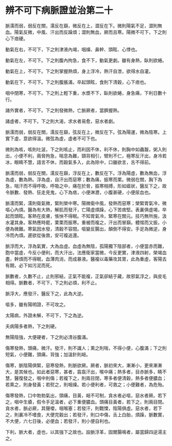 # 辨不可下病脈證並治第二十

脈濡而弱，弱反在關，濡反在巔，微反在上，澀反在下。微則陽氣不足，澀則無血。陽氣反微，中風、汗出而反躁煩；澀則無血，厥而且寒。陽微不可下，下之則心下痞硬。

動氣在右，不可下，下之則津液內竭，咽燥、鼻幹、頭眩、心悸也。

動氣在左，不可下。下之則腹內拘急，食不下，動氣更劇。雖有身熱，臥則欲蜷。

動氣在上，不可下。下之則掌握熱煩，身上浮冷，熱汗自泄，欲得水自灌。

動氣在下，不可下。下之則腹脹滿，卒起頭眩，食則下清穀，心下痞也。

咽中閉寒，不可下。下之則上輕下重，水漿不下，臥則欲蜷，身急痛，下利日數十行。

諸外實者，不可下。下之則發微熱，亡脈厥者，當臍握熱。

諸虛者，不可下。下之則大渴，求水者易愈，惡水者劇。

脈濡而弱，弱反在關，濡反在巔，弦反在上，微反在下。弦為陽運，微為陰寒。上實下虛，意欲得溫。微弦為虛，虛者不可下也。

微則為咳，咳則吐涎，下之則咳止，而利因不休，利不休，則胸中如蟲齧，粥入則出，小便不利，兩脅拘急，喘息為難，頸背相引，臂則不仁，極寒反汗出，身冷若冰，眼睛不慧，語言不休，而穀氣多入，此為除中，口雖欲言，舌不得前。

脈濡而弱，弱反在關，濡反在巔，浮反在上，數反在下。浮為陽虛，數為無血，浮為虛，數為熱。浮為虛，自汗出而惡寒；數為痛，振寒而栗。微弱在關，胸下為急，喘汗而不得呼吸，呼吸之中，痛在於脅，振寒相搏，形如瘧狀，醫反下之，故令脈數、發熱、狂走見鬼，心下為痞，小便淋瀝，小腹甚硬，小便尿血也。

脈濡而緊，濡則衛氣微，緊則榮中寒。陽微衛中風，發熱而惡寒；榮緊胃氣冷，微嘔心內煩。醫為有大熱，解肌而發汗，亡陽虛煩躁，心下苦痞堅。表裏俱虛竭，卒起而頭眩。客熱在皮膚，悵怏不得眠。不知胃氣冷，緊寒在關元。技巧無所施，汲水灌其身。客熱應時罷，栗栗而振寒。重被而複之，汗出而冒巔。體惕而又振，小便為微難。寒氣因水發，清穀不容間。嘔變反腸出，顛倒不得安。手足為微逆，身冷而內煩。遲欲從後救，安可複追還。

脈浮而大，浮為氣實，大為血虛。血虛為無陰，孤陽獨下陰部者，小便當赤而難，胞中當虛，今反小便利，而大汗出，法應衛家當微，今反更實，津液四射，榮竭血盡，幹煩而不得眠，血薄肉消，而成暴液。醫複以毒藥攻其胃，此為重虛，客陽去有期，必下如污泥而死。

脈數者，久數不止，止則邪結，正氣不能複，正氣卻結于藏，故邪氣浮之，與皮毛相得。脈數者，不可下，下之則必煩，利不止。

脈浮大，應發汗，醫反下之，此為大逆。

嘔多，雖有陽明證，不可攻之。

太陽病，外證未解，不可下，下之為逆。

夫病陽多者熱，下之則硬。

無陽陰強，大便硬者，下之則必清谷腹滿。

傷寒發熱，頭痛，微汗。發汗，則不識人；熏之則喘，不得小便，心腹滿；下之則短氣，小便難，頭痛，背強；加溫針則衄。

傷寒，脈陰陽俱緊，惡寒發熱，則脈欲厥。厥者，脈初來大，漸漸小，更來漸漸大，是其候也。如此者惡寒，甚者，翕翕汗出，喉中痛；熱多者，目赤脈多，睛不慧，醫復發之，咽中則傷；若複下之，則兩目閉，寒多者便清穀，熱多者便膿血；若熏之，則身發黃；若熨之，則咽燥。若小便利者，可救之；小便難者，為危殆。

傷寒發熱，口中勃勃氣出，頭痛，目黃，衄不可制，貪水者必嘔，惡水者厥。若下之，咽中生瘡，假令手足溫者，必下重便膿血。頭痛目黃者，若下之，則兩目閉。貪水者，脈必厥，其聲嚶，咽喉塞；若發汗，則戰慄，陰陽俱虛。惡水者，若下之，則裏冷不嗜食，大便完穀出；若發汗，則口中傷，舌上白胎，煩躁，脈數實，不大便，六七日後，必便血；若發汗，則小便自利也。

下利，脈大者，虛也，以其強下之故也。設脈浮革，固爾腸鳴者，屬當歸四逆湯主之。